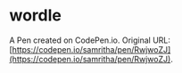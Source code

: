 # wordle

A Pen created on CodePen.io. Original URL: [https://codepen.io/samritha/pen/RwjwoZJ](https://codepen.io/samritha/pen/RwjwoZJ).

